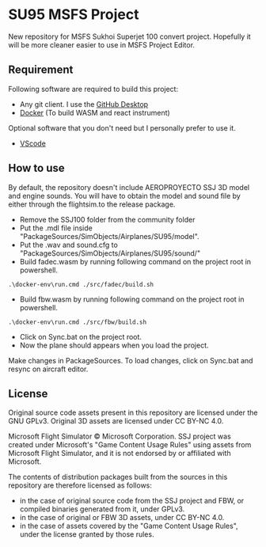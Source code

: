 # SU95 MSFS Project
New repository for MSFS Sukhoi Superjet 100 convert project. Hopefully it will be more cleaner easier to use in MSFS Project Editor.

 ## Requirement
Following software are required to build this project:
- Any git client. I use the [GitHub Desktop](https://desktop.github.com/)
- [Docker](https://docs.docker.com/get-docker/) (To build WASM and react instrument)

Optional software that you don't need but I personally prefer to use it.
- [VScode](https://code.visualstudio.com/download)
 
 ## How to use
By default, the repository doesn't include AEROPROYECTO SSJ 3D model and engine sounds. You will have to obtain the model and sound file by either through the flightsim.to the release package.
- Remove the SSJ100 folder from the community folder
- Put the .mdl file inside "PackageSources/SimObjects/Airplanes/SU95/model".
- Put the .wav and sound.cfg to "PackageSources/SimObjects/Airplanes/SU95/sound/"
- Build fadec.wasm by running following command on the project root in powershell.
```shell
.\docker-env\run.cmd ./src/fadec/build.sh
```
- Build fbw.wasm by running following command on the project root in powershell.
```shell
.\docker-env\run.cmd ./src/fbw/build.sh
```
- Click on Sync.bat on the project root.
- Now the plane should appears when you load the project.

Make changes in PackageSources. To load changes, click on Sync.bat and resync on aircraft editor.
 
 ## License

Original source code assets present in this repository are licensed under the GNU GPLv3.
Original 3D assets are licensed under CC BY-NC 4.0.

Microsoft Flight Simulator © Microsoft Corporation. SSJ project was created under Microsoft's "Game Content Usage Rules" using assets from Microsoft Flight Simulator, and it is not endorsed by or affiliated with Microsoft.

The contents of distribution packages built from the sources in this repository are therefore licensed as follows:

- in the case of original source code from the SSJ project and FBW, or compiled binaries generated from it, under GPLv3.
- in the case of original or FBW 3D assets, under CC BY-NC 4.0.
- in the case of assets covered by the "Game Content Usage Rules", under the license granted by those rules.
